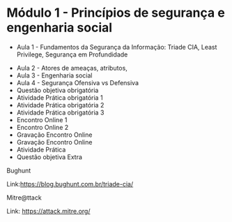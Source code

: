 # Módulo 1 - Princípios de segurança e engenharia social

- Aula 1 - Fundamentos da Segurança da Informação: Triade CIA, Least Privilege, Segurança em Profundidade </p>
- Aula 2 - Atores de ameaças, atributos, 
- Aula 3 - Engenharia social 
- Aula 4 - Segurança Ofensiva vs Defensiva
- Questão objetiva obrigatória 
- Atividade Prática obrigatória 1 
- Atividade Prática obrigatória 2 
- Atividade Prática obrigatória 3 
- Encontro Online 1 
- Encontro Online 2 
- Gravação Encontro Online 
- Gravação Encontro Online
- Atividade Prática
- Questão objetiva Extra

Bughunt</p>
Link:https://blog.bughunt.com.br/triade-cia/

Mitre@ttack </p>
Link: https://attack.mitre.org/